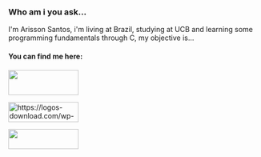 

<h3> Who am i you ask... </h3>
I'm Arisson Santos, i'm living at Brazil, studying at UCB and learning some programming fundamentals through C, my objective is...


<h4> You can find me here: </h4>

<div align="left">
<a href="https://www.facebook.com/ArissonSancto"><img src="https://upload.wikimedia.org/wikipedia/commons/thumb/7/7c/Facebook_New_Logo_%282015%29.svg/2560px-Facebook_New_Logo_%282015%29.svg.png" width="140" height="50"/></a> 

<a href="https://www.linkedin.com/in/arisson-santos-96405a245/"><img src="https://logos-download.com/wp-content/uploads/2016/03/LinkedIn_Logo_2019.png" alt="https://logos-download.com/wp-content/uploads/2016/03/LinkedIn_Logo_2019.png" class="shrinkToFit transparent" width="140" height="40"></a>

<a href="https://www.beecrowd.com.br/judge/en/profile/732924"><img src="https://camo.githubusercontent.com/38d44389f0e6e510bcd916cffb484df9026d4d374160c290f94d1d3db4efb3ca/68747470733a2f2f7777772e62656563726f77642e636f6d2e62722f686f6d652f77702d636f6e74656e742f75706c6f6164732f323032312f30382f62656563726f77645f5f726f786f486f72436c65616e2d736d616c6c2d504e472d312e706e67" width="140" height="40"/></a>
  
  </div>

  






  
